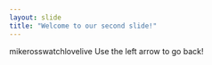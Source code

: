 ```yaml
---
layout: slide
title: "Welcome to our second slide!"
---
```

mikerosswatchlovelive
Use the left arrow to go back!
